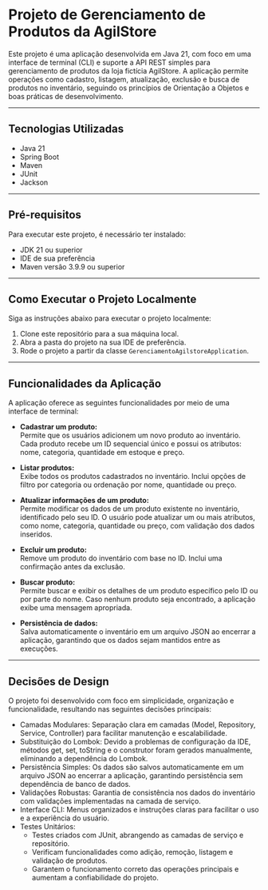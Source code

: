 
# **Projeto de Gerenciamento de Produtos da AgilStore**

Este projeto é uma aplicação desenvolvida em Java 21, com foco em uma interface de terminal (CLI) e suporte a API REST simples para gerenciamento de produtos da loja fictícia AgilStore. A aplicação permite operações como cadastro, listagem, atualização, exclusão e busca de produtos no inventário, seguindo os princípios de Orientação a Objetos e boas práticas de desenvolvimento.

---

## **Tecnologias Utilizadas**

- Java 21
- Spring Boot
- Maven  
- JUnit  
- Jackson  

---

## **Pré-requisitos**

Para executar este projeto, é necessário ter instalado:  

- JDK 21 ou superior  
- IDE de sua preferência
- Maven versão 3.9.9 ou superior

---

## **Como Executar o Projeto Localmente**

Siga as instruções abaixo para executar o projeto localmente:

1. Clone este repositório para a sua máquina local.  
2. Abra a pasta do projeto na sua IDE de preferência.  
3. Rode o projeto a partir da classe `GerenciamentoAgilstoreApplication`.  

---

## **Funcionalidades da Aplicação**

A aplicação oferece as seguintes funcionalidades por meio de uma interface de terminal:

- **Cadastrar um produto:**  
  Permite que os usuários adicionem um novo produto ao inventário. Cada produto recebe um ID sequencial único e possui os atributos: nome, categoria, quantidade em estoque e preço.  

- **Listar produtos:**  
  Exibe todos os produtos cadastrados no inventário. Inclui opções de filtro por categoria ou ordenação por nome, quantidade ou preço.  

- **Atualizar informações de um produto:**  
  Permite modificar os dados de um produto existente no inventário, identificado pelo seu ID. O usuário pode atualizar um ou mais atributos, como nome, categoria, quantidade ou preço, com validação dos dados inseridos.  

- **Excluir um produto:**  
  Remove um produto do inventário com base no ID. Inclui uma confirmação antes da exclusão.  

- **Buscar produto:**  
  Permite buscar e exibir os detalhes de um produto específico pelo ID ou por parte do nome. Caso nenhum produto seja encontrado, a aplicação exibe uma mensagem apropriada.  

- **Persistência de dados:**  
  Salva automaticamente o inventário em um arquivo JSON ao encerrar a aplicação, garantindo que os dados sejam mantidos entre as execuções.

---
## **Decisões de Design**

O projeto foi desenvolvido com foco em simplicidade, organização e funcionalidade, resultando nas seguintes decisões principais:

- Camadas Modulares: Separação clara em camadas (Model, Repository, Service, Controller) para facilitar manutenção e escalabilidade.
- Substituição do Lombok: Devido a problemas de configuração da IDE, métodos get, set, toString e o construtor foram gerados manualmente, eliminando a dependência do Lombok.
- Persistência Simples: Os dados são salvos automaticamente em um arquivo JSON ao encerrar a aplicação, garantindo persistência sem dependência de banco de dados.
- Validações Robustas: Garantia de consistência nos dados do inventário com validações implementadas na camada de serviço.
- Interface CLI: Menus organizados e instruções claras para facilitar o uso e a experiência do usuário.
- Testes Unitários:
  - Testes criados com JUnit, abrangendo as camadas de serviço e repositório.
  - Verificam funcionalidades como adição, remoção, listagem e validação de produtos.
  - Garantem o funcionamento correto das operações principais e aumentam a confiabilidade do projeto.
